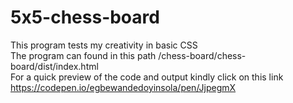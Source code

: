 # 5x5-chess-board
This program tests my creativity in basic CSS
<br>
The program can found in this path /chess-board/chess-board/dist/index.html
<br>
For a quick preview of the code and output kindly click on this link
<br>
https://codepen.io/egbewandedoyinsola/pen/JjpegmX
